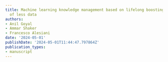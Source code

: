 ```yaml
---
title: Machine learning knowledge management based on lifelong boosting in presence
  of less data
authors:
- Anil Goyal
- Ammar Shaker
- Francesco Alesiani
date: '2024-05-01'
publishDate: '2024-05-01T11:44:47.797864Z'
publication_types:
- manuscript
---
```

